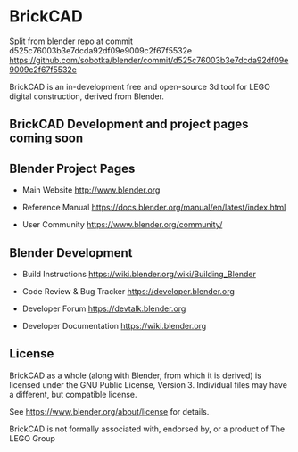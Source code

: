 # BrickCAD

Split from blender repo at commit d525c76003b3e7dcda92df09e9009c2f67f5532e https://github.com/sobotka/blender/commit/d525c76003b3e7dcda92df09e9009c2f67f5532e

BrickCAD is an in-development free and open-source 3d tool for LEGO digital construction, derived from Blender.

## BrickCAD Development and project pages coming soon

## Blender Project Pages

* Main Website http://www.blender.org

* Reference Manual https://docs.blender.org/manual/en/latest/index.html

* User Community https://www.blender.org/community/

## Blender Development

* Build Instructions https://wiki.blender.org/wiki/Building_Blender

* Code Review & Bug Tracker https://developer.blender.org

* Developer Forum https://devtalk.blender.org
* Developer Documentation https://wiki.blender.org


## License

BrickCAD as a whole (along with Blender, from which it is derived) is licensed under the GNU Public License, Version 3.
Individual files may have a different, but compatible license.

See https://www.blender.org/about/license for details.

BrickCAD is not formally associated with, endorsed by, or a product of The LEGO Group

